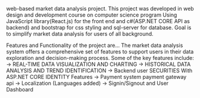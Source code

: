 web-based market data analysis project. This project was developed in web design and development course on computer science program Using JavaScript library(React.js) for the front end and c#(ASP.NET CORE API as backend) and bootstrap for css styling and sql-server for database. Goal is to simplify market data analysis for users of all background. 

Features and Functionality of the project are...
The market data analysis system offers a comprehensive set of features to support users in their data exploration and decision-making process. Some of the key features include: 
          -> REAL-TIME DATA VISUALIZATION AND CHARTING
          -> HISTORICAL DATA ANALYSIS AND TREND IDENTIFICATION
          -> Backend user SECURITIES With ASP.NET CORE IDENTITY Features
          -> Payment system payment gateway api
          -> Localization (Languages added)
          -> Signin/Signout and User Dashboard
